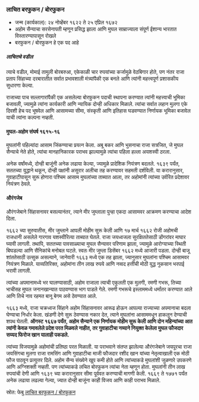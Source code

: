 ### लाचित बरफुकन / बोरफुकन

- जन्म (कार्यकाल): २४ नोव्हेंबर १६२२ ते २५ एप्रिल १६७२ 
- अहोम सैन्याचा सरसेनापती म्हणून प्रसिद्ध झाला आणि मुघल साम्राज्याला संपूर्ण ईशान्य भारतात विस्तारण्यापासून रोखले
- बरफुकन / बोरफुकन हे एक पद आहे



##### लाचितचे वडील

त्याचे वडील, मोमाई तामुली बोरबरुआ, एकेकाळी चार रुपयांच्या कर्जामुळे वेठबिगार होते, पण नंतर राजा प्रताप सिंहाच्या दरबारातील सर्वात प्रभावशाली मंत्र्यांपैकी एक बनले आणि त्यांनी महत्त्वपूर्ण प्रशासकीय सुधारणा केल्या.

राजाच्या पाच सल्लागारांपैकी एक असलेल्या बोरफुकन पदाची स्थापना करण्यात त्यांनी महत्त्वाची भूमिका बजावली, ज्यामुळे त्यांना कार्यकारी आणि न्यायिक दोन्ही अधिकार मिळाले. त्यांचा सर्वात लहान मुलगा एके दिवशी हेच पद भूषवेल आणि आसामच्या सीमा, संस्कृती आणि इतिहास घडवण्यात निर्णायक भूमिका बजावेल याची त्यांना कल्पना नव्हती.

#### मुघल-अहोम संघर्ष १६१५-१६

मुघलांनी पहिल्यांदा आसाम जिंकण्याचा प्रयत्न केला. अबू बकर आणि भुसनाचा राजा सत्रजित, जे मुघल सैन्याचे नेते होते, त्यांचा मानहानिकारक पराभव झाल्यामुळे त्यांचा पहिला हल्ला अयशस्वी ठरला.

अनेक वर्षांमध्ये, दोन्ही बाजूंनी अनेक लढाया केल्या, ज्यामुळे प्रादेशिक नियंत्रण बदलले. १६३९ पर्यंत, सततच्या युद्धाने थकून, दोन्ही पक्षांनी असुरार अलीचा तह करण्यावर सहमती दर्शविली. या करारानुसार, गुवाहाटीपासून सुरू होणारा पश्चिम आसाम मुघलांच्या ताब्यात आला, तर अहोमांनी त्यांच्या उर्वरित प्रदेशावर नियंत्रण ठेवले. 

#### औरंगजेब 

औरंगजेबाने सिंहासनावर बसल्यानंतर, त्याने मीर जुम्लाला पुन्हा एकदा आसामवर आक्रमण करण्याचा आदेश दिला.

१६६२ च्या सुरुवातीस, मीर जुम्लाने आपली मोहीम सुरू केली आणि १७ मार्च १६६२ रोजी अहोमची राजधानी असलेले गारगाव यशस्वीरित्या ताब्यात घेतले. राजा जयध्वजला सुरक्षिततेसाठी डोंगरांवर माघार घ्यावी लागली. तथापि, सततच्या पावसाळ्याचा मुघल सैन्यावर परिणाम झाला, ज्यामुळे आरोग्याच्या स्थिती बिघडल्या आणि सैनिकांचे मनोबल घटले. स्वतः मीर जुम्ला डिसेंबर १६६२ मध्ये आजारी पडला. दोन्ही बाजू शांततेसाठी उत्सुक असल्याने, जानेवारी १६६३ मध्ये एक तह झाला, ज्यानुसार मुघलांना पश्चिम आसामवर नियंत्रण मिळाले. याव्यतिरिक्त, अहोमांना तीन लाख रुपये आणि नव्वद हत्तींची मोठी युद्ध नुकसान भरपाई भरावी लागली.

त्यांच्या अपमानामध्ये भर घालण्यासाठी, अहोम राजाला त्याची एकुलती एक मुलगी, रमणी गभरू, तिच्या भाचीसह मुघल जनानखान्यात पाठवण्यास भाग पाडले गेले. रमणी गभरूचे इस्लाममध्ये धर्मांतर करण्यात आले आणि तिचे नाव रहमत बानू बेगम असे ठेवण्यात आले.

१६६३ मध्ये, राजा चक्रध्वज सिंहाने अहोम सिंहासनावर आरूढ होऊन आपल्या राज्याच्या अपमानाचा बदला घेण्याचा निर्धार केला. खंडणी देणे सुरू ठेवण्यास नकार देत, त्याने मुघलांना आसाममधून हाकलून देण्याची शपथ घेतली. **ऑगस्ट १६६७ पर्यंत, अहोम सैन्याने एक निर्णायक मोहीम सुरू केली आणि दोन महिन्यांच्या आत त्यांनी केवळ गमावलेले प्रदेश परत मिळवले नाहीत, तर गुवाहाटीचा नव्याने नियुक्त केलेला मुघल फौजदार सय्यद फिरोज खान यालाही पकडले.**

त्यांच्या विजयामुळे अहोमांची प्रतिष्ठा परत मिळाली. या पराभवाने संतप्त झालेल्या औरंगजेबाने जयपूरचा राजा जयसिंगचा मुलगा राजा रामसिंग आणि गुवाहाटीचा माजी फौजदार रशीद खान यांच्या नेतृत्वाखाली एक मोठी फौज पाठवून प्रत्युत्तर दिले. अहोम सैन्य संख्येने खूप कमी होते आणि त्यांच्याकडे मुघलांशी जुळणारे उपकरणे आणि अग्निशक्ती नव्हती. पण त्यांच्याकडे लचित बोरफुकन त्यांचा नेता म्हणून होता. मुघलांनी तीन लाख रुपयांची देणी आणि १६३९ च्या करारानुसार सीमा पूर्ववत करण्याची मागणी केली. १६६९ ते १७७१ पर्यंत अनेक लढाया लढल्या गेल्या, ज्यात दोन्ही बाजूंना काही विजय आणि काही पराभव मिळाले.



स्रोत: फेबु [लाचित बरफुकन / बोरफुकन](https://www.facebook.com/share/p/1951UrTev4/)
